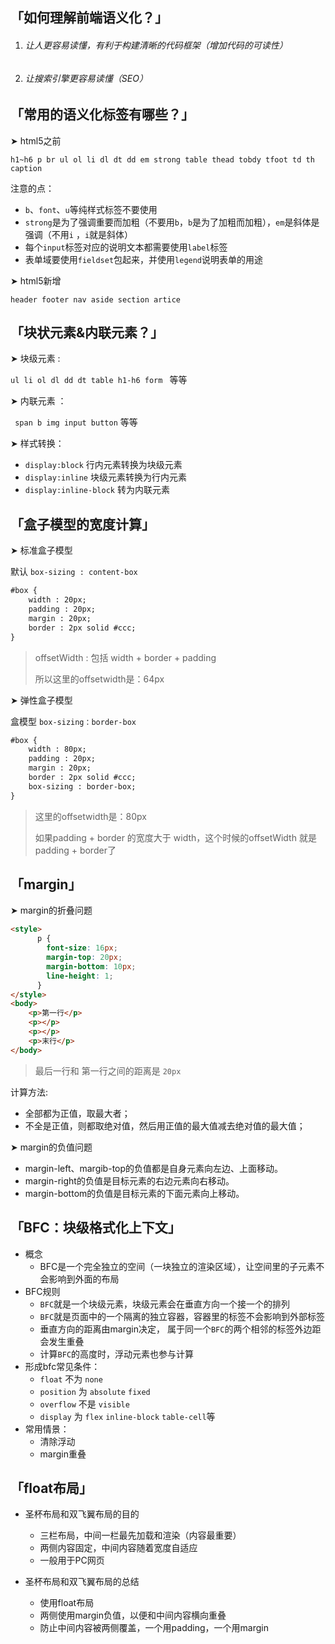 ## 「如何理解前端语义化？」

1. ###### 让人更容易读懂，有利于构建清晰的代码框架（增加代码的可读性）

2. ###### 让搜索引擎更容易读懂（SEO）



## 「常用的语义化标签有哪些？」

➤ html5之前

`h1~h6 p br ul ol li dl dt dd em strong table thead tobdy tfoot td th caption`

注意的点：

- `b`、`font`、`u`等纯样式标签不要使用
- `strong`是为了强调重要而加粗（不要用`b`，`b`是为了加粗而加粗），`em`是斜体是强调（不用`i` ，`i`就是斜体）
- 每个`input`标签对应的说明文本都需要使用`label`标签
- 表单域要使用`fieldset`包起来，并使用`legend`说明表单的用途

➤ html5新增

`header footer nav aside section artice`



## 「块状元素&内联元素？」

➤ 块级元素 :

`ul li ol dl dd dt table h1-h6 form ` 等等

➤ 内联元素 ：

` span b img input button` 等等

➤ 样式转换：

- `display:block` 行内元素转换为块级元素
- `display:inline` 块级元素转换为行内元素
- `display:inline-block` 转为内联元素



## 「盒子模型的宽度计算」

➤ 标准盒子模型

默认 `box-sizing : content-box`

```html
#box {
	width : 20px;
	padding : 20px;
	margin : 20px;
	border : 2px solid #ccc;
}
```

> offsetWidth : 包括 width + border + padding
>
> 所以这里的offsetwidth是：64px

➤ 弹性盒子模型

盒模型 `box-sizing：border-box`

```html
#box {
	width : 80px;
	padding : 20px;
	margin : 20px;
	border : 2px solid #ccc;
	box-sizing : border-box;
}
```

> 这里的offsetwidth是：80px
>
> 如果padding + border 的宽度大于 width，这个时候的offsetWidth 就是 padding + border了



## 「margin」

➤ margin的折叠问题

```html
<style>
      p {
        font-size: 16px;
        margin-top: 20px;
        margin-bottom: 10px;
        line-height: 1;
      }
</style>
<body>
    <p>第一行</p>
    <p></p>
    <p></p>
    <p>末行</p>
</body>
```

> 最后一行和 第一行之间的距离是 `20px`

计算方法:

- 全部都为正值，取最大者；
- 不全是正值，则都取绝对值，然后用正值的最大值减去绝对值的最大值；

➤ margin的负值问题

- margin-left、margib-top的负值都是自身元素向左边、上面移动。
- margin-right的负值是目标元素的右边元素向右移动。
- margin-bottom的负值是目标元素的下面元素向上移动。



## 「BFC：块级格式化上下文」

- 概念
  - BFC是一个完全独立的空间（一块独立的渲染区域），让空间里的子元素不会影响到外面的布局
- BFC规则
  - `BFC`就是一个块级元素，块级元素会在垂直方向一个接一个的排列
  - `BFC`就是页面中的一个隔离的独立容器，容器里的标签不会影响到外部标签
  - 垂直方向的距离由margin决定， 属于同一个`BFC`的两个相邻的标签外边距会发生重叠
  - 计算`BFC`的高度时，浮动元素也参与计算
- 形成bfc常见条件：
  - `float` 不为 `none`
  - `position` 为 `absolute` `fixed`
  - `overflow` 不是 `visible`
  - `display` 为 `flex` `inline-block` `table-cell`等
- 常用情景：
  - 清除浮动
  - margin重叠



## 「float布局」

- 圣杯布局和双飞翼布局的目的
  - 三栏布局，中间一栏最先加载和渲染（内容最重要）
  - 两侧内容固定，中间内容随着宽度自适应
  - 一般用于PC网页

- 圣杯布局和双飞翼布局的总结
  - 使用float布局
  - 两侧使用margin负值，以便和中间内容横向重叠
  - 防止中间内容被两侧覆盖，一个用padding，一个用margin





















